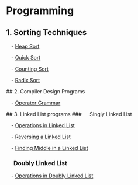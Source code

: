 # Programming 
## 1. Sorting Techniques
<p>&emsp;- <a href="https://github.com/anshshori2002/Programming/tree/main/Sorting%20Techniques/Heap%20Sort">Heap Sort</a></p>
<p>&emsp;- <a href="https://github.com/anshshori2002/Programming/tree/main/Sorting%20Techniques/Quick%20Sort">Quick Sort</a></p>
<p>&emsp;- <a href="https://github.com/anshshori2002/Programming/tree/main/Sorting%20Techniques/Counting%20Sort">Counting Sort</a></p>
<p>&emsp;- <a href="https://github.com/anshshori2002/Programming/tree/main/Sorting%20Techniques/Radix%20Sort">Radix Sort</a></p>
 ## 2. Compiler Design Programs
 <p>&emsp;- <a href="https://github.com/anshshori2002/Programming/blob/main/Compiler%20Design/Operator_grammar.c%2B%2B">Operator Grammar</a></p>
## 3. Linked List programs
### &emsp; Singly Linked List
<p>&emsp;- <a href="https://github.com/anshshori2002/Programming/tree/main/Linked%20List%20Programs">Operations in Linked List</a></p>
<p>&emsp;- <a href="https://github.com/anshshori2002/Programming/tree/main/Linked%20List%20Programs">Reversing a Linked List</a></p>
<p>&emsp;- <a href="https://github.com/anshshori2002/Programming/blob/main/Linked%20List%20Programs/Singly%20Linked%20List/Middle_of_ll.c%2B%2B">Finding Middle in a Linked List</a></p> 

### &emsp; Doubly Linked List
<p>&emsp;- <a href="https://github.com/anshshori2002/Programming/tree/main/Linked%20List%20Programs">Operations in Doubly Linked List</a></p>
